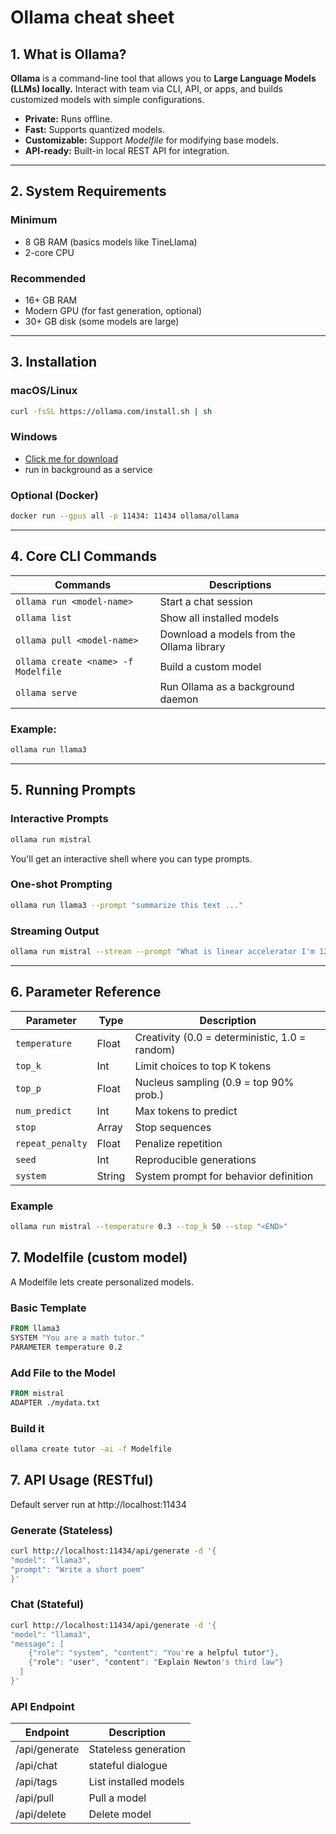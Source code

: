 # Ollama cheat sheet

## 1. What is Ollama?

**Ollama** is a command-line tool that allows you to **Large Language Models (LLMs) locally.** Interact with team via CLI, API, or apps, and builds customized models with simple configurations.

- **Private:** Runs offline.
- **Fast:** Supports quantized models.
- **Customizable:** Support _Modelfile_ for modifying base models.
- **API-ready:** Built-in local REST API for integration.

---

## 2. System Requirements

### Minimum

- 8 GB RAM (basics models like TineLlama)
- 2-core CPU

### Recommended

- 16+ GB RAM
- Modern GPU (for fast generation, optional)
- 30+ GB disk (some models are large)

---

## 3. Installation

### macOS/Linux

```bash
curl -fsSL https://ollama.com/install.sh | sh
```

### Windows

- [Click me for download](https://ollama.com/download)
- run in background as a service

### Optional (Docker)

```bash
docker run --gpus all -p 11434: 11434 ollama/ollama
```

---

## 4. Core CLI Commands

| Commands                            | Descriptions                              |
| ----------------------------------- | ----------------------------------------- |
| `ollama run <model-name>`           | Start a chat session                      |
| `ollama list`                       | Show all installed models                 |
| `ollama pull <model-name>`          | Download a models from the Ollama library |
| `ollama create <name> -f Modelfile` | Build a custom model                      |
| `ollama serve`                      | Run Ollama as a background daemon         |

### Example:

```bash
ollama run llama3
```

---

## 5. Running Prompts

### Interactive Prompts

```bash
ollama run mistral
```

You'll get an interactive shell where you can type prompts.

### One-shot Prompting

```bash
ollama run llama3 --prompt "summarize this text ..."
```

### Streaming Output

```bash
ollama run mistral --stream --prompt "What is linear accelerator I'm 12..."
```
---


## 6. Parameter Reference

| Parameter        | Type   | Description                                    |
| ---------------- | ------ | ---------------------------------------------- |
| `temperature`    | Float  | Creativity (0.0 = deterministic, 1.0 = random) |
| `top_k`          | Int    | Limit choices to top K tokens                  |
| `top_p`          | Float  | Nucleus sampling (0.9 = top 90% prob.)         |
| `num_predict`    | Int    | Max tokens to predict                          |
| `stop`           | Array  | Stop sequences                                 |
| `repeat_penalty` | Float  | Penalize repetition                            |
| `seed`           | Int    | Reproducible generations                       |
| `system`         | String | System prompt for behavior definition          |

### Example

```bash
ollama run mistral --temperature 0.3 --top_k 50 --stop "<END>"
```

## 7. Modelfile (custom model)

A Modelfile lets create personalized models.

### Basic Template

```Dockerfile
FROM llama3
SYSTEM "You are a math tutor."
PARAMETER temperature 0.2
```

### Add File to the Model

```Dockerfile
FROM mistral
ADAPTER ./mydata.txt
```

### Build it

```bash
ollama create tutor -ai -f Modelfile
```

## 7. API Usage (RESTful)

Default server run at http://localhost:11434

### Generate (Stateless)

```bash
curl http://localhost:11434/api/generate -d '{
"model": "llama3",
"prompt": "Write a short poem"
}'
```

### Chat (Stateful)

```bash
curl http://localhost:11434/api/generate -d '{
"model": "llama3",
"message": [
    {"role": "system", "content": "You're a helpful tutor"},
    {"role": "user", "content": "Explain Newton's third law"}
  ]
}'
```

### API Endpoint

| Endpoint      | Description           |
| ------------- | --------------------- |
| /api/generate | Stateless generation  |
| /api/chat     | stateful dialogue     |
| /api/tags     | List installed models |
| /api/pull     | Pull a model          |
| /api/delete   | Delete model          |

